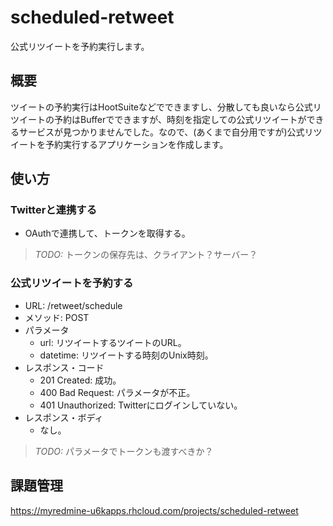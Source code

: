 # scheduled-retweet

公式リツイートを予約実行します。

## 概要

ツイートの予約実行はHootSuiteなどでできますし、分散しても良いなら公式リツイートの予約はBufferでできますが、時刻を指定しての公式リツイートができるサービスが見つかりませんでした。なので、(あくまで自分用ですが)公式リツイートを予約実行するアプリケーションを作成します。

## 使い方

### Twitterと連携する

* OAuthで連携して、トークンを取得する。

> *TODO:* トークンの保存先は、クライアント？サーバー？

### 公式リツイートを予約する

* URL: /retweet/schedule
* メソッド: POST
* パラメータ
    * url: リツイートするツイートのURL。
    * datetime: リツイートする時刻のUnix時刻。
* レスポンス・コード
    * 201 Created: 成功。
    * 400 Bad Request: パラメータが不正。
    * 401 Unauthorized: Twitterにログインしていない。
* レスポンス・ボディ
    * なし。

> *TODO:* パラメータでトークンも渡すべきか？

## 課題管理

https://myredmine-u6kapps.rhcloud.com/projects/scheduled-retweet
